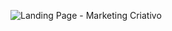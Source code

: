 ![Landing Page - Marketing Criativo](https://user-images.githubusercontent.com/101493095/170176644-0c4e0a0c-e897-4c4a-8cae-9376bdea5a37.png)
